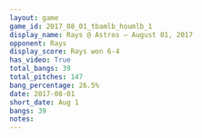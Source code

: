 ```yaml
---
layout: game
game_id: 2017_08_01_tbamlb_houmlb_1
display_name: Rays @ Astros – August 01, 2017
opponent: Rays
display_score: Rays won 6-4
has_video: True
total_bangs: 39
total_pitches: 147
bang_percentage: 26.5%
date: 2017-08-01
short_date: Aug 1
bangs: 39
notes: 
---
```

